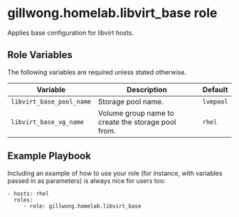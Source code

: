 gillwong.homelab.libvirt_base role
=========

Applies base configuration for libvirt hosts.

Role Variables
--------------

The following variables are required unless stated otherwise.

| Variable | Description | Default |
| -- | -- | -- |
| `libvirt_base_pool_name` | Storage pool name. | `lvmpool` |
| `libvirt_base_vg_name` | Volume group name to create the storage pool from. | `rhel` |

Example Playbook
----------------

Including an example of how to use your role (for instance, with variables passed in as parameters) is always nice for users too:

    - hosts: rhel
      roles:
         - role: gillwong.homelab.libvirt_base
